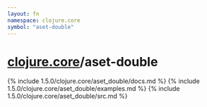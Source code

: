 ```yaml
---
layout: fn
namespace: clojure.core
symbol: "aset-double"
---
```


# [clojure.core](../)/aset-double

{% include 1.5.0/clojure.core/aset_double/docs.md %}
{% include 1.5.0/clojure.core/aset_double/examples.md %}
{% include 1.5.0/clojure.core/aset_double/src.md %}

